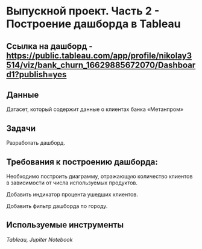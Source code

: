 # Выпускной проект. Часть 2 - Построение дашборда в **Tableau**

## Ссылка на дашборд -  https://public.tableau.com/app/profile/nikolay3514/viz/bank_churn_16629885672070/Dashboard1?publish=yes


## Данные

Датасет, который содержит данные о клиентах банка «Метанпром»

## Задачи

Разработать дашборд.

## Требования к построению дашборда:

Необходимо построить диаграмму, отражающую количество клиентов в зависимости от числа используемых продуктов.

Добавить индикатор процента ушедших клиентов.

Добавить фильтр дашборда по городу.

## Используемые инструменты
*Tableau, Jupiter Notebook*

